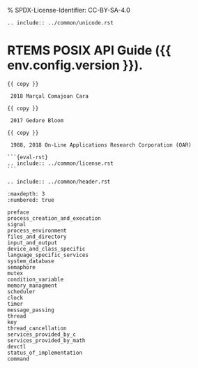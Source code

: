 % SPDX-License-Identifier: CC-BY-SA-4.0

```{eval-rst}
.. include:: ../common/unicode.rst
```

# RTEMS POSIX API Guide ({{ env.config.version }}).

````{topic} Copyrights and License
{{ copy }}

 2018 Marçal Comajoan Cara

{{ copy }}

 2017 Gedare Bloom

{{ copy }}

 1988, 2018 On-Line Applications Research Corporation (OAR)

```{eval-rst}
.. include:: ../common/license.rst
```
````

```{eval-rst}
.. include:: ../common/header.rst
```

```{toctree}
:maxdepth: 3
:numbered: true

preface
process_creation_and_execution
signal
process_environment
files_and_directory
input_and_output
device_and_class_specific
language_specific_services
system_database
semaphore
mutex
condition_variable
memory_managment
scheduler
clock
timer
message_passing
thread
key
thread_cancellation
services_provided_by_c
services_provided_by_math
devctl
status_of_implementation
command
```

